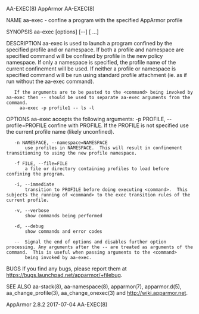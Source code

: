 AA-EXEC(8)                                                                                         AppArmor                                                                                        AA-EXEC(8)



NAME
       aa-exec - confine a program with the specified AppArmor profile

SYNOPSIS
       aa-exec [options] [--] [<command> ...]

DESCRIPTION
       aa-exec is used to launch a program confined by the specified profile and or namespace.  If both a profile and namespace are specified command will be confined by profile in the new policy
       namespace.  If only a namespace is specified, the profile name of the current confinement will be used.  If neither a profile or namespace is specified command will be run using standard profile
       attachment (ie. as if run without the aa-exec command).

       If the arguments are to be pasted to the <command> being invoked by aa-exec then -- should be used to separate aa-exec arguments from the command.
         aa-exec -p profile1 -- ls -l

OPTIONS aa-exec accepts the following arguments:
       -p PROFILE, --profile=PROFILE
           confine <command> with PROFILE. If the PROFILE is not specified use the current profile name (likely unconfined).

       -n NAMESPACE, --namespace=NAMESPACE
           use profiles in NAMESPACE.  This will result in confinement transitioning to using the new profile namespace.

       -f FILE, --file=FILE
           a file or directory containing profiles to load before confining the program.

       -i, --immediate
           transition to PROFILE before doing executing <command>.  This subjects the running of <command> to the exec transition rules of the current profile.

       -v, --verbose
           show commands being performed

       -d, --debug
           show commands and error codes

       --  Signal the end of options and disables further option processing. Any arguments after the -- are treated as arguments of the command.  This is useful when passing arguments to the <command>
           being invoked by aa-exec.

BUGS
       If you find any bugs, please report them at <https://bugs.launchpad.net/apparmor/+filebug>.

SEE ALSO
       aa-stack(8), aa-namespace(8), apparmor(7), apparmor.d(5), aa_change_profile(3), aa_change_onexec(3) and <http://wiki.apparmor.net>.



AppArmor 2.8.2                                                                                    2017-07-04                                                                                       AA-EXEC(8)

